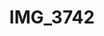 ---
title: IMG_3742
layout: image
categories: [valokuvat]
box-image: valokuvat/IMG_3742-kuutio.jpg
image: valokuvat/IMG_3742.jpg
hide_title_on_box: true
---